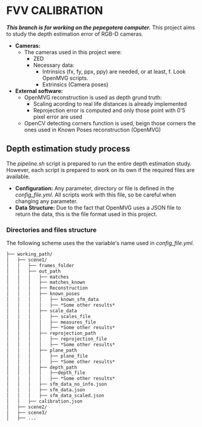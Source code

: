# FVV CALIBRATION

***This branch is for working on the pepegotera computer.***
This project aims to study the depth estimation error of RGB-D cameras.

* **Cameras:**
  * The cameras used in this project were:
    * ZED
    * Necessary data:
      * Intrinsics (fx, fy, ppx, ppy) are needed, or at least, f. Look OpenMVG scripts.
      * Extrinsics (Camera poses)
* **External software:**
  * OpenMVG reconstruction is used as depth grund truth:
    * Scaling acording to real life distances is already implemented
    * Reprojection error is computed and only those point with 0'5 pixel error are used
  * OpenCV detecting corners function is used, beign those corners the ones used in Known Poses reconstruction (OpenMVG)
  
## Depth estimation study process

The *pipeline.sh* script is prepared to run the entire depth estimation study. However, each script is prepared to work on its own if the required files are available.

* **Configuration:** Any parameter, directory or file is defined in the *config_file.yml*. All scripts work with this file, so be careful when changing any parameter.
* **Data Structure:** Due to the fact that OpenMVG uses a JSON file to return the data, this is the file format used in this project.

### Directories and files structure

The following scheme uses the the variable's name used in *config_file.yml*.

```markdown
├── working_path/
│   ├── scene1/
│   │   ├── frames_folder
│   │   ├── out_path
│   │   │   ├── matches
│   │   │   ├── matches_known
│   │   │   ├── Reconstruction
│   │   │   ├── known_poses
│   │   │   │   ├── known_sfm_data
│   │   │   │   ├── *Some other results*
│   │   │   ├── scale_data
│   │   │   │   ├── scales_file
│   │   │   │   ├── measures_file
│   │   │   │   ├── *Some other results*
│   │   │   ├── reprojection_path
│   │   │   │   ├── reprojection_file
│   │   │   │   ├── *Some other results*
│   │   │   ├── plane_path
│   │   │   │   ├── plane_file
│   │   │   │   ├── *Some other results*
│   │   │   ├── depth_path
│   │   │   │   ├──depth_file
│   │   │   │   ├── *Some other results*
│   │   │   ├── sfm_data_no_info.json
│   │   │   ├── sfm_data.json
│   │   │   ├── sfm_data_scaled.json
│   │   ├── calibration.json
│   ├── scene2/
│   ├── scene3/
│   ├── ...
```
